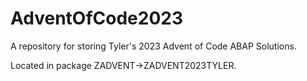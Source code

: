 # AdventOfCode2023
A repository for storing Tyler's 2023 Advent of Code ABAP Solutions.

Located in package ZADVENT->ZADVENT2023TYLER.
